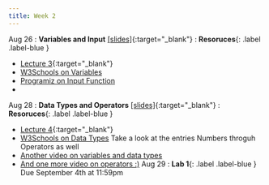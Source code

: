 ```yaml
---
title: Week 2
---
```


Aug 26
: **Variables and Input** [\[slides\]](https://docs.google.com/presentation/d/1gT9V2MVB2kF-KLSY0wWTutayDlG3ei3w-L1kcqPgu6A/edit?usp=sharing){:target="\_blank"}
: **Resoruces**{: .label .label-blue }
-  [Lecture 3](https://www.youtube.com/watch?v=_CLhi3fxvIw&list=PLr509y092L28mMKYbl4cqA26SrxJfd50z){:target="\_blank"}
- [W3Schools on Variables](https://www.w3schools.com/python/python_variables.asp)
- [Programiz on Input Function](https://www.programiz.com/python-programming/methods/built-in/input)
- 


Aug 28
: **Data Types and Operators** [\[slides\]](https://docs.google.com/presentation/d/1Iab_X8T3pTj876H4SpkNcb2vTPJ8yLzoRNGccyS338s/edit?usp=sharing){:target="\_blank"}
: **Resoruces**{: .label .label-blue }
-  [Lecture 4](https://www.youtube.com/watch?v=KizCdMJJk0s&list=PLr509y092L28OfTqL6EiJwlk3ycYGYaQI){:target="\_blank"}
- [W3Schools on Data Types](https://www.w3schools.com/python/python_datatypes.asp) Take a look at the entries Numbers throguh Operators as well
- [Another video on variables and data types](https://www.youtube.com/watch?v=LKFrQXaoSMQ)
- [And one more video on operators :)](https://www.youtube.com/watch?v=7BxUaeROVXI)
Aug 29 
: **Lab 1**{: .label .label-blue } Due September 4th at 11:59pm